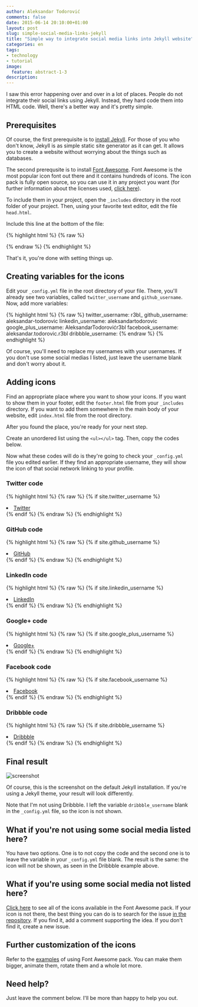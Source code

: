 ```yaml
---
author: Aleksandar Todorović
comments: false
date: 2015-06-14 20:10:00+01:00
layout: post
slug: simple-social-media-links-jekyll
title: "Simple way to integrate social media links into Jekyll website"
categories: en
tags:
- technology
- tutorial
image:
  feature: abstract-1-3
description:
---
```


I saw this error happening over and over in a lot of places. People do not integrate their social links using Jekyll. Instead, they hard code them into HTML code. Well, there's a better way and it's pretty simple.

## Prerequisites

Of course, the first prerequisite is to [install Jekyll](http://jekyllrb.com/docs/installation/). For those of you who don't know, Jekyll is as simple static site generator as it can get. It allows you to create a website without worrying about the things such as databases.

The second prerequsite is to install [Font Awesome](http://fontawesome.io/). Font Awesome is the most popular icon font out there and it contains hundreds of icons. The icon pack is fully open source, so you can use it in any project you want (for further information about the licenses used, [click here](http://fontawesome.io/license/)).

To include them in your project, open the `_includes` directory in the root folder of your project. Then, using your favorite text editor, edit the file `head.html`.

Include this line at the bottom of the file:

{% highlight html %}
{% raw %}
<link rel="stylesheet" href="//maxcdn.bootstrapcdn.com/font-awesome/4.3.0/css/font-awesome.min.css">
{% endraw %}
{% endhighlight %}

That's it, you're done with setting things up.

## Creating variables for the icons

Edit your `_config.yml` file in the root directory of your file. There, you'll already see two variables, called `twitter_username` and `github_username`. Now, add more variables:

{% highlight html %}
{% raw %}
twitter_username:     r3bl_
github_username:      aleksandar-todorovic
linkedin_username:    aleksandartodorovic
google_plus_username: AleksandarTodorovićr3bl
facebook_username:    aleksandar.todorovic.r3bl
dribbble_username:
{% endraw %}
{% endhighlight %}

Of course, you'll need to replace my usernames with your usernames. If you don't use some social medias I listed, just leave the username blank and don't worry about it.

## Adding icons

Find an appropriate place where you want to show your icons. If you want to show them in your footer, edit the `footer.html` file from your `_includes` directory. If you want to add them somewhere in the main body of your website, edit `index.html` file from the root directory.

After you found the place, you're ready for your next step.

Create an unordered list using the `<ul></ul>` tag. Then, copy the codes below.

Now what these codes will do is they're going to check your `_config.yml` file you edited earlier. If they find an appropriate username, they will show the icon of that social network linking to your profile.

### Twitter code

{% highlight html %}
{% raw %}
{% if site.twitter_username %}
  <li>
    <a href="https://twitter.com/{{ site.twitter_username }}">
      <i class="fa fa-twitter"></i> Twitter
    </a>
  </li>
{% endif %}
{% endraw %}
{% endhighlight %}

### GitHub code

{% highlight html %}
{% raw %}
{% if site.github_username %}
  <li>
    <a href="https://github.com/{{ site.github_username }}">
      <i class="fa fa-github"></i> GitHub
    </a>
  </li>
{% endif %}
{% endraw %}
{% endhighlight %}

### LinkedIn code

{% highlight html %}
{% raw %}
{% if site.linkedin_username %}
  <li>
    <a href="https://linkedin.com/in/{{ site.linkedin_username }}">
      <i class="fa fa-linkedin"></i> LinkedIn
    </a>
  </li>
{% endif %}
{% endraw %}
{% endhighlight %}

### Google+ code

{% highlight html %}
{% raw %}
{% if site.google_plus_username %}
  <li>
    <a href="https://plus.google.com/{{ site.google_plus_username }}">
      <i class="fa fa-google-plus"></i> Google+
    </a>
  </li>
{% endif %}
{% endraw %}
{% endhighlight %}

### Facebook code

{% highlight html %}
{% raw %}
{% if site.facebook_username %}
  <li>
    <a href="https://www.facebook.com/{{ site.facebook_username }}">
      <i class="fa fa-facebook"></i> Facebook
    </a>
  </li>
{% endif %}
{% endraw %}
{% endhighlight %}

### Dribbble code

{% highlight html %}
{% raw %}
{% if site.dribbble_username %}
  <li>
  <a href="https://dribbble.com/{{ site.dribbble_username }}" class="icon">
      <i class="fa fa-dribbble"></i> Dribbble
    </a>
  </li>
{% endif %}
{% endraw %}
{% endhighlight %}

## Final result

![screenshot](http://i.imgur.com/2yVPGnq.png)

Of course, this is the screenshot on the default Jekyll installation. If you're using a Jekyll theme, your result will look differently.

Note that I'm not using Dribbble. I left the variable `dribbble_username` blank in the `_config.yml` file, so the icon is not shown.

## What if you're not using some social media listed here?

You have two options. One is to not copy the code and the second one is to leave the variable in your `_config.yml` file blank. The result is the same: the icon will not be shown, as seen in the Dribbble example above.

## What if you're using some social media not listed here?

[Click here](http://fontawesome.io/icons/) to see all of the icons available in the Font Awesome pack. If your icon is not there, the best thing you can do is to search for the issue [in the repository](https://github.com/FortAwesome/Font-Awesome/issues). If you find it, add a comment supporting the idea. If you don't find it, create a new issue.

## Further customization of the icons

Refer to the [examples](http://fontawesome.io/examples/) of using Font Awesome pack. You can make them bigger, animate them, rotate them and a whole lot more.

## Need help?

Just leave the comment below. I'll be more than happy to help you out.

